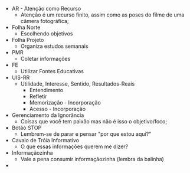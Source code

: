   - AR - Atenção como Recurso
	- Atenção é um recurso finito, assim como as poses do filme de uma câmera fotográfica;
- Folha Norte
	- Escolhendo objetivos
- Folha Projeto
	- Organiza estudos semanais
- PMR
	- Coletar informações
- FE
	- Utilizar Fontes Educativas
- UIS-RR
	- Utilidade, Interesse, Sentido, Resultados-Reais
		- Entendimento
		- Refletir
		- Memorização - Incorporação
		- Acesso - Incorporação
- Gerenciamento da Ignorância
	- Coisas que você tem paixão mas não é isso o objetivo/foco;
- Botão STOP
	- Lembrem-se de parar e pensar "por que estou aqui?"
- Cavalo de Tróia Informativo
	- O que essas informações querem me dizer?
- Informaçãozinha
	- Vale a pena consumir informaçãozinha (lembra da balinha)
- 